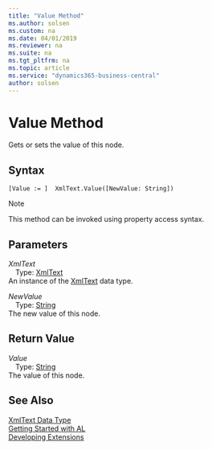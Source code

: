 ```yaml
---
title: "Value Method"
ms.author: solsen
ms.custom: na
ms.date: 04/01/2019
ms.reviewer: na
ms.suite: na
ms.tgt_pltfrm: na
ms.topic: article
ms.service: "dynamics365-business-central"
author: solsen
---
```

[//]: # (START>DO_NOT_EDIT)
[//]: # (IMPORTANT:Do not edit any of the content between here and the END>DO_NOT_EDIT.)
[//]: # (Any modifications should be made in the .xml files in the ModernDev repo.)
# Value Method
Gets or sets the value of this node.


## Syntax
```
[Value := ]  XmlText.Value([NewValue: String])
```
> [!NOTE]  
> This method can be invoked using property access syntax.  
## Parameters
*XmlText*  
&emsp;Type: [XmlText](xmltext-data-type.md)  
An instance of the [XmlText](xmltext-data-type.md) data type.  

*NewValue*  
&emsp;Type: [String](../string/string-data-type.md)  
The new value of this node.  


## Return Value
*Value*  
&emsp;Type: [String](../string/string-data-type.md)  
The value of this node.  


[//]: # (IMPORTANT: END>DO_NOT_EDIT)
## See Also
[XmlText Data Type](xmltext-data-type.md)  
[Getting Started with AL](../../devenv-get-started.md)  
[Developing Extensions](../../devenv-dev-overview.md)